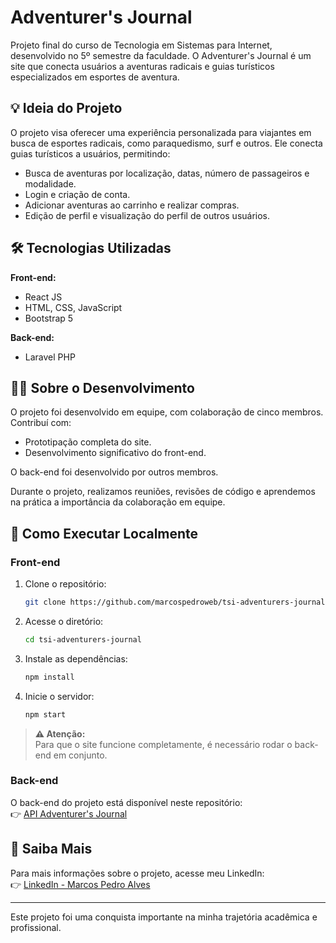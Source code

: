 # Adventurer's Journal

Projeto final do curso de Tecnologia em Sistemas para Internet, desenvolvido no 5º semestre da faculdade. O Adventurer's Journal é um site que conecta usuários a aventuras radicais e guias turísticos especializados em esportes de aventura.

## 💡 Ideia do Projeto

O projeto visa oferecer uma experiência personalizada para viajantes em busca de esportes radicais, como paraquedismo, surf e outros. Ele conecta guias turísticos a usuários, permitindo:

- Busca de aventuras por localização, datas, número de passageiros e modalidade.
- Login e criação de conta.
- Adicionar aventuras ao carrinho e realizar compras.
- Edição de perfil e visualização do perfil de outros usuários.

## 🛠️ Tecnologias Utilizadas

**Front-end:**
- React JS
- HTML, CSS, JavaScript
- Bootstrap 5

**Back-end:**
- Laravel PHP

## 🧑‍💻 Sobre o Desenvolvimento

O projeto foi desenvolvido em equipe, com colaboração de cinco membros. Contribuí com:
- Prototipação completa do site.
- Desenvolvimento significativo do front-end.

O back-end foi desenvolvido por outros membros.

Durante o projeto, realizamos reuniões, revisões de código e aprendemos na prática a importância da colaboração em equipe.

## 🚀 Como Executar Localmente

### Front-end

1. Clone o repositório:
   ```bash
   git clone https://github.com/marcospedroweb/tsi-adventurers-journal.git
   ```
2. Acesse o diretório:
   ```bash
   cd tsi-adventurers-journal
   ```
3. Instale as dependências:
   ```bash
   npm install
   ```
4. Inicie o servidor:
   ```bash
   npm start
   ```

> **⚠️ Atenção:**  
> Para que o site funcione completamente, é necessário rodar o back-end em conjunto.

### Back-end

O back-end do projeto está disponível neste repositório:  
👉 [API Adventurer's Journal](https://github.com/PauloHenriqueBento/api-tsi-adventurers-journal.git)

## 📖 Saiba Mais

Para mais informações sobre o projeto, acesse meu LinkedIn:  
👉 [LinkedIn - Marcos Pedro Alves](https://www.linkedin.com/in/marcospedroalves/details/projects/)

---

Este projeto foi uma conquista importante na minha trajetória acadêmica e profissional.
